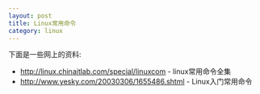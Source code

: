 ```yaml
---
layout: post
title: Linux常用命令
category: linux
---
```


下面是一些网上的资料:
* http://linux.chinaitlab.com/special/linuxcom - linux常用命令全集
* http://www.yesky.com/20030306/1655486.shtml - Linux入门常用命令

